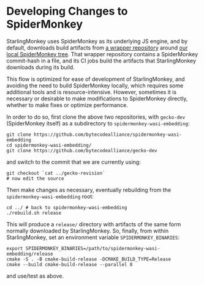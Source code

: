 # Developing Changes to SpiderMonkey

StarlingMonkey uses SpiderMonkey as its underlying JS engine, and by default, downloads build
artifacts from [a wrapper repository](wasi-embedding) around
[our local SpiderMonkey tree](geck-dev). That wrapper repository contains a SpiderMonkey commit-hash
in a file, and its CI jobs build the artifacts that StarlingMonkey downloads during its build.

This flow is optimized for ease of development of StarlingMonkey, and avoiding the need to build
SpiderMonkey locally, which requires some additional tools and is resource-intensive. However,
sometimes it is necessary or desirable to make modifications to SpiderMonkey directly, whether to
make fixes or optimize performance.

In order to do so, first clone the above two repositories, with `gecko-dev` (SpiderMonkey itself) as
a subdirectory to `spidermonkey-wasi-embedding`:

```shell
git clone https://github.com/bytecodealliance/spidermonkey-wasi-embedding
cd spidermonkey-wasi-embedding/
git clone https://github.com/bytecodealliance/gecko-dev
```

and switch to the commit that we are currently using:

```shell
git checkout `cat ../gecko-revision`
# now edit the source
```

Then make changes as necessary, eventually rebuilding from the `spidermonkey-wasi-embedding` root:

```shell
cd ../ # back to spidermonkey-wasi-embedding
./rebuild.sh release
```

This will produce a `release/` directory with artifacts of the same form normally downloaded by
StarlingMonkey. So, finally, from within StarlingMonkey, set an environment variable
`SPIDERMONKEY_BINARIES`:

```shell
export SPIDERMONKEY_BINARIES=/path/to/spidermonkey-wasi-embedding/release
cmake -S . -B cmake-build-release -DCMAKE_BUILD_TYPE=Release
cmake --build cmake-build-release --parallel 8
```

and use/test as above.

[wasi-embedding]: https://github.com/bytecodealliance/spidermonkey-wasi-embedding
[geck-dev]: https://github.com/bytecodealliance/gecko-dev
